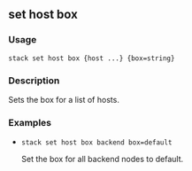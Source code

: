 ## set host box

### Usage

`stack set host box {host ...} {box=string}`

### Description

Sets the box for a list of hosts.

### Examples

* `stack set host box backend box=default`

   Set the box for all backend nodes to default.



